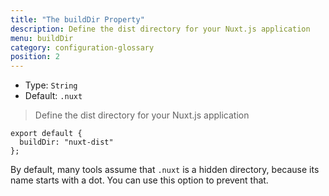```yaml
---
title: "The buildDir Property"
description: Define the dist directory for your Nuxt.js application
menu: buildDir
category: configuration-glossary
position: 2
---
```


- Type: `String`
- Default: `.nuxt`

> Define the dist directory for your Nuxt.js application

```js{}[nuxt.config.js]
export default {
  buildDir: "nuxt-dist"
};
```

By default, many tools assume that `.nuxt` is a hidden directory, because its name starts with a dot. You can use this option to prevent that.
